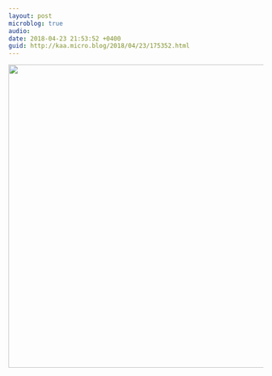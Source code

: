 ```yaml
---
layout: post
microblog: true
audio: 
date: 2018-04-23 21:53:52 +0400
guid: http://kaa.micro.blog/2018/04/23/175352.html
---
```



<img src="http://www.kaa.bz/uploads/2018/28dcccbbd7.jpg" width="600" height="600" />
